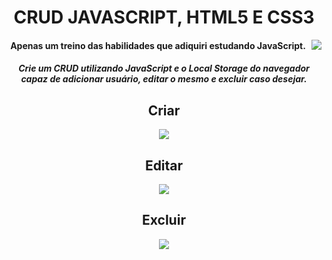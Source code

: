 <h1 align=center > CRUD JAVASCRIPT, HTML5 E CSS3 </h1>

<img align=right src=https://img.shields.io/badge/Versão-2.0-blue/>

<h4 align=center>Apenas um treino das habilidades que adiquiri estudando JavaScript.</h4>

<h5 align=center >Crie um CRUD utilizando JavaScript e o Local Storage do navegador capaz de adicionar usuário, editar o mesmo e excluir caso desejar.</h5>

<div align=center>
<h2>Criar</h2>
<img align=center src=https://imgur.com/Ilhsgwn.gif />


<h2>Editar</h2>
<img align=center src=https://imgur.com/hjvyzgj.gif />


<h2>Excluir</h2>
<img align=center src=https://imgur.com/eDMgWMu.gif />
</div>

##
